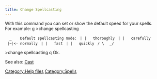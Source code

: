 ```yaml
---
title: Change Spellcasting
---
```


With this command you can set or show the default speed for your spells.
For example: <nowiki>g \>change spellcasting

`  _    Default spellcasting mode:`
` | |   thoroughly`
` | |   carefully`
` |~|<- normally`
` | |   fast`
` | |   quickly`
` / \ `
` _/`

\>change spellcasting q Ok.

</pre>

See also: [Cast](Cast "wikilink")

[Category:Help files](Category:Help_files "wikilink")
[Category:Spells](Category:Spells "wikilink")